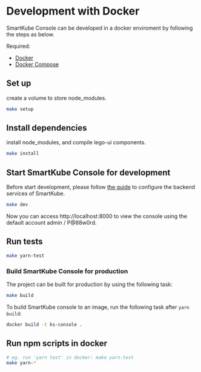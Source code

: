 # Development with Docker

SmartKube Console can be developed in a docker enviroment by following the steps as below.

Required:

- [Docker](https://docs.docker.com/)
- [Docker Compose](https://docs.docker.com/compose/)

## Set up

create a volume to store node_modules.

```bash
make setup
```

## Install dependencies

install node_modules, and compile lego-ui components.

```bash
make install
```

## Start SmartKube Console for development

Before start development, please follow [the guide](/docs/access-backend.md) to configure the backend services of SmartKube.

```bash
make dev
```

Now you can access http://localhost:8000 to view the console using the default account admin / P@88w0rd.

## Run tests

```bash
make yarn-test
```

### Build SmartKube Console for production

The project can be built for production by using the following task:

```sh
make build
```

To build SmartKube console to an image, run the following task after `yarn build`:

```sh
docker build -t ks-console .
```

## Run npm scripts in docker

```bash
# eg. run 'yarn test' in docker: make yarn-test
make yarn-*
```
